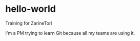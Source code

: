 # hello-world
Training for ZarineTori

I'm a PM trying to learn Git because all my teams are using it.
